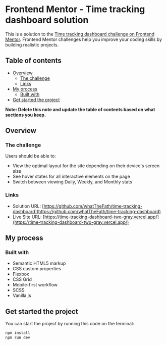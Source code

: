 # Frontend Mentor - Time tracking dashboard solution

This is a solution to the [Time tracking dashboard challenge on Frontend Mentor](https://www.frontendmentor.io/challenges/time-tracking-dashboard-UIQ7167Jw). Frontend Mentor challenges help you improve your coding skills by building realistic projects.

## Table of contents

- [Overview](#overview)
  - [The challenge](#the-challenge)
  - [Links](#links)
- [My process](#my-process)
  - [Built with](#built-with)
- [Get started the project](#get-started-the-project)

**Note: Delete this note and update the table of contents based on what sections you keep.**

## Overview

### The challenge

Users should be able to:

- View the optimal layout for the site depending on their device's screen size
- See hover states for all interactive elements on the page
- Switch between viewing Daily, Weekly, and Monthly stats

### Links

- Solution URL: [https://github.com/whatTheFath/time-tracking-dashboard](https://github.com/whatTheFath/time-tracking-dashboard)
- Live Site URL: [https://time-tracking-dashboard-two-gray.vercel.app/](https://time-tracking-dashboard-two-gray.vercel.app/)

## My process

### Built with

- Semantic HTML5 markup
- CSS custom properties
- Flexbox
- CSS Grid
- Mobile-first workflow
- SCSS
- Vanilla js

## Get started the project

You can start the project by running this code on the terminal:

```bash
npm install
npm run dev
```
